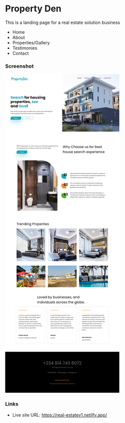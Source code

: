 # Property Den
This is a landing page for a real estate solution business
- Home
- About
- Properties/Gallery
- Testimonies
- Contact

### Screenshot
![](./assets/screenshot.png)


### Links
- Live site URL: https://real-estatev1.netlify.app/
